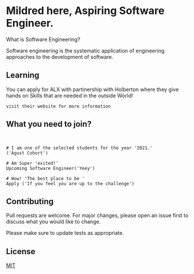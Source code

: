 # Mildred here, Aspiring Software Engineer.
What is Software Engineering?

Software engineering is the systematic application of engineering approaches to the development of software.

## Learning

You can apply for ALX with partinership with Holberton where they give hands on Skills that are needed in the outside World!

```How?
visit their website for more information
```

## What you need to join?

```Anyone above 18years of age can join.


# I am one of the selected students for the year '2021.'
('Agust Cohort')

# Am Super 'exited!'
Upcoming Software Engineer('Yeey')

# Wow! 'The best place to be '
Apply ('If you feel you are up to the challenge')
```

## Contributing
Pull requests are welcome. For major changes, please open an issue first to discuss what you would like to change.

Please make sure to update tests as appropriate.

## License
[MIT](https://choosealicense.com/licenses/mit/)